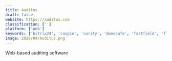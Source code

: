 ```yaml
---
title: Auditus
draft: false 
website: https://auditus.com
classification: ['']
platform: ['Web']
keywords: ['bitrix24', 'caspio', 'cority', 'donesafe', 'fastfield', 'fluix', 'intellect', 'logicgate', 'metatask', 'netwrix_auditor', 'optial', 'process_street', 'procipient', 'prontoforms', 'repsly', 'standardfusion', 'zengrc', 'zenput_mobile', 'iauditor']
image: 2020/04/Auditus.png
---
```

Web-based auditing software